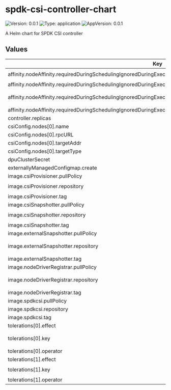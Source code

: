 # spdk-csi-controller-chart

![Version: 0.0.1](https://img.shields.io/badge/Version-0.0.1-informational?style=flat-square) ![Type: application](https://img.shields.io/badge/Type-application-informational?style=flat-square) ![AppVersion: 0.0.1](https://img.shields.io/badge/AppVersion-0.0.1-informational?style=flat-square)

A Helm chart for SPDK CSI controller

## Values

| Key | Type | Default | Description |
|-----|------|---------|-------------|
| affinity.nodeAffinity.requiredDuringSchedulingIgnoredDuringExecution.nodeSelectorTerms[0].matchExpressions[0].key | string | `"node-role.kubernetes.io/master"` |  |
| affinity.nodeAffinity.requiredDuringSchedulingIgnoredDuringExecution.nodeSelectorTerms[0].matchExpressions[0].operator | string | `"Exists"` |  |
| affinity.nodeAffinity.requiredDuringSchedulingIgnoredDuringExecution.nodeSelectorTerms[1].matchExpressions[0].key | string | `"node-role.kubernetes.io/control-plane"` |  |
| affinity.nodeAffinity.requiredDuringSchedulingIgnoredDuringExecution.nodeSelectorTerms[1].matchExpressions[0].operator | string | `"Exists"` |  |
| controller.replicas | int | `1` |  |
| csiConfig.nodes[0].name | string | `"localhost"` |  |
| csiConfig.nodes[0].rpcURL | string | `"http://127.0.0.1:9009"` |  |
| csiConfig.nodes[0].targetAddr | string | `"127.0.0.1"` |  |
| csiConfig.nodes[0].targetType | string | `"nvme-tcp"` |  |
| dpuClusterSecret | string | `""` |  |
| externallyManagedConfigmap.create | bool | `true` |  |
| image.csiProvisioner.pullPolicy | string | `"IfNotPresent"` |  |
| image.csiProvisioner.repository | string | `"registry.k8s.io/sig-storage/csi-provisioner"` |  |
| image.csiProvisioner.tag | string | `"v3.5.0"` |  |
| image.csiSnapshotter.pullPolicy | string | `"IfNotPresent"` |  |
| image.csiSnapshotter.repository | string | `"registry.k8s.io/sig-storage/csi-snapshotter"` |  |
| image.csiSnapshotter.tag | string | `"v6.2.2"` |  |
| image.externalSnapshotter.pullPolicy | string | `"IfNotPresent"` |  |
| image.externalSnapshotter.repository | string | `"registry.k8s.io/sig-storage/snapshot-controller"` |  |
| image.externalSnapshotter.tag | string | `"v6.2.2"` |  |
| image.nodeDriverRegistrar.pullPolicy | string | `"IfNotPresent"` |  |
| image.nodeDriverRegistrar.repository | string | `"registry.k8s.io/sig-storage/csi-node-driver-registrar"` |  |
| image.nodeDriverRegistrar.tag | string | `"v2.8.0"` |  |
| image.spdkcsi.pullPolicy | string | `"IfNotPresent"` |  |
| image.spdkcsi.repository | string | `"example.com/spdkcsi"` |  |
| image.spdkcsi.tag | string | `"v0.1.0"` |  |
| tolerations[0].effect | string | `"NoSchedule"` |  |
| tolerations[0].key | string | `"node-role.kubernetes.io/control-plane"` |  |
| tolerations[0].operator | string | `"Exists"` |  |
| tolerations[1].effect | string | `"NoSchedule"` |  |
| tolerations[1].key | string | `"node-role.kubernetes.io/master"` |  |
| tolerations[1].operator | string | `"Exists"` |  |

